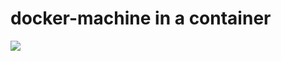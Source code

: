 # docker-machine in a container

[![](https://images.microbadger.com/badges/image/thxmasj/docker-machine.svg)](https://microbadger.com/images/thxmasj/docker-machine)

